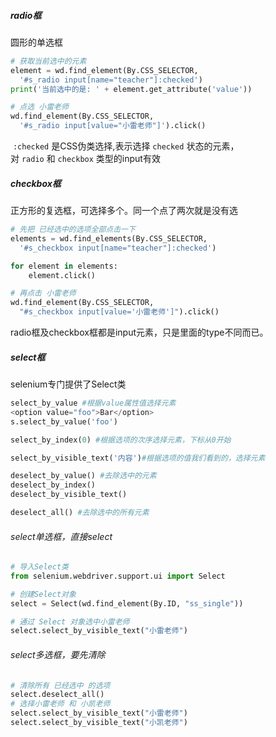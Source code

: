 ##### radio框
圆形的单选框
```python
# 获取当前选中的元素
element = wd.find_element(By.CSS_SELECTOR, 
  '#s_radio input[name="teacher"]:checked')
print('当前选中的是: ' + element.get_attribute('value'))

# 点选 小雷老师
wd.find_element(By.CSS_SELECTOR, 
  '#s_radio input[value="小雷老师"]').click()
```
 `:checked` 是CSS伪类选择,表示选择 `checked` 状态的元素，对 `radio` 和 `checkbox` 类型的input有效
##### checkbox框
正方形的复选框，可选择多个。同一个点了两次就是没有选
```python
# 先把 已经选中的选项全部点击一下
elements = wd.find_elements(By.CSS_SELECTOR, 
  '#s_checkbox input[name="teacher"]:checked')

for element in elements:
    element.click()

# 再点击 小雷老师
wd.find_element(By.CSS_SELECTOR, 
  "#s_checkbox input[value='小雷老师']").click()
```
radio框及checkbox框都是input元素，只是里面的type不同而已。

##### select框
selenium专门提供了Select类
```python
select_by_value #根据value属性值选择元素
<option value="foo">Bar</option>
s.select_by_value('foo')

select_by_index(0) #根据选项的次序选择元素，下标从0开始

select_by_visible_text('内容')#根据选项的值我们看到的，选择元素

deselect_by_value() #去除选中的元素
deselect_by_index()
deselect_by_visible_text()

deselect_all() #去除选中的所有元素

```
###### select单选框，直接select
```python
# 导入Select类
from selenium.webdriver.support.ui import Select

# 创建Select对象
select = Select(wd.find_element(By.ID, "ss_single"))

# 通过 Select 对象选中小雷老师
select.select_by_visible_text("小雷老师")
```
###### select多选框，要先清除
```python
# 清除所有 已经选中 的选项
select.deselect_all() 
# 选择小雷老师 和 小凯老师
select.select_by_visible_text("小雷老师") 
select.select_by_visible_text("小凯老师")
```

